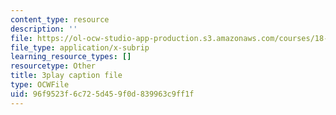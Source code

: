 ```yaml
---
content_type: resource
description: ''
file: https://ol-ocw-studio-app-production.s3.amazonaws.com/courses/18-06sc-linear-algebra-fall-2011/96f9523f6c725d459f0d839963c9ff1f_3cMyj8EKFGo.vtt
file_type: application/x-subrip
learning_resource_types: []
resourcetype: Other
title: 3play caption file
type: OCWFile
uid: 96f9523f-6c72-5d45-9f0d-839963c9ff1f
---
```


